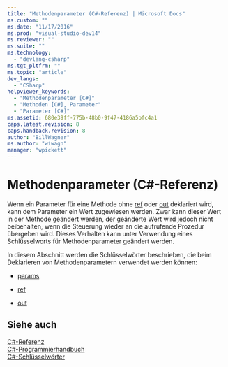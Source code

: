 ```yaml
---
title: "Methodenparameter (C#-Referenz) | Microsoft Docs"
ms.custom: ""
ms.date: "11/17/2016"
ms.prod: "visual-studio-dev14"
ms.reviewer: ""
ms.suite: ""
ms.technology: 
  - "devlang-csharp"
ms.tgt_pltfrm: ""
ms.topic: "article"
dev_langs: 
  - "CSharp"
helpviewer_keywords: 
  - "Methodenparameter [C#]"
  - "Methoden [C#], Parameter"
  - "Parameter [C#]"
ms.assetid: 680e39ff-775b-48b0-9f47-4186a5bfc4a1
caps.latest.revision: 8
caps.handback.revision: 8
author: "BillWagner"
ms.author: "wiwagn"
manager: "wpickett"
---
```

# Methodenparameter (C#-Referenz)
Wenn ein Parameter für eine Methode ohne [ref](../../../csharp/language-reference/keywords/ref.md) oder [out](../../../csharp/language-reference/keywords/out.md) deklariert wird, kann dem Parameter ein Wert zugewiesen werden.  Zwar kann dieser Wert in der Methode geändert werden, der geänderte Wert wird jedoch nicht beibehalten, wenn die Steuerung wieder an die aufrufende Prozedur übergeben wird.  Dieses Verhalten kann unter Verwendung eines Schlüsselworts für Methodenparameter geändert werden.  
  
 In diesem Abschnitt werden die Schlüsselwörter beschrieben, die beim Deklarieren von Methodenparametern verwendet werden können:  
  
-   [params](../../../csharp/language-reference/keywords/params.md)  
  
-   [ref](../../../csharp/language-reference/keywords/ref.md)  
  
-   [out](../../../csharp/language-reference/keywords/out.md)  
  
## Siehe auch  
 [C\#\-Referenz](../../../csharp/language-reference/index.md)   
 [C\#\-Programmierhandbuch](../../../csharp/programming-guide/index.md)   
 [C\#\-Schlüsselwörter](../../../csharp/language-reference/keywords/index.md)